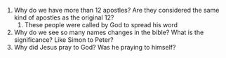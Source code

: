 1. Why do we have more than 12 apostles? Are they considered the same kind of apostles as the original 12?
	1. These people were called by God to spread his word
2. Why do we see so many names changes in the bible? What is the significance? Like Simon to Peter?
3. Why did Jesus pray to God? Was he praying to himself?